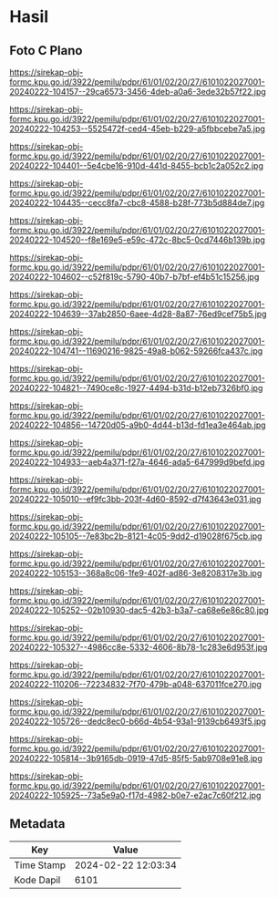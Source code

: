 # Hasil

## Foto C Plano

https://sirekap-obj-formc.kpu.go.id/3922/pemilu/pdpr/61/01/02/20/27/6101022027001-20240222-104157--29ca6573-3456-4deb-a0a6-3ede32b57f22.jpg

https://sirekap-obj-formc.kpu.go.id/3922/pemilu/pdpr/61/01/02/20/27/6101022027001-20240222-104253--5525472f-ced4-45eb-b229-a5fbbcebe7a5.jpg

https://sirekap-obj-formc.kpu.go.id/3922/pemilu/pdpr/61/01/02/20/27/6101022027001-20240222-104401--5e4cbe16-910d-441d-8455-bcb1c2a052c2.jpg

https://sirekap-obj-formc.kpu.go.id/3922/pemilu/pdpr/61/01/02/20/27/6101022027001-20240222-104435--cecc8fa7-cbc8-4588-b28f-773b5d884de7.jpg

https://sirekap-obj-formc.kpu.go.id/3922/pemilu/pdpr/61/01/02/20/27/6101022027001-20240222-104520--f8e169e5-e59c-472c-8bc5-0cd7446b139b.jpg

https://sirekap-obj-formc.kpu.go.id/3922/pemilu/pdpr/61/01/02/20/27/6101022027001-20240222-104602--c52f819c-5790-40b7-b7bf-ef4b51c15256.jpg

https://sirekap-obj-formc.kpu.go.id/3922/pemilu/pdpr/61/01/02/20/27/6101022027001-20240222-104639--37ab2850-6aee-4d28-8a87-76ed9cef75b5.jpg

https://sirekap-obj-formc.kpu.go.id/3922/pemilu/pdpr/61/01/02/20/27/6101022027001-20240222-104741--11690216-9825-49a8-b062-59266fca437c.jpg

https://sirekap-obj-formc.kpu.go.id/3922/pemilu/pdpr/61/01/02/20/27/6101022027001-20240222-104821--7490ce8c-1927-4494-b31d-b12eb7326bf0.jpg

https://sirekap-obj-formc.kpu.go.id/3922/pemilu/pdpr/61/01/02/20/27/6101022027001-20240222-104856--14720d05-a9b0-4d44-b13d-fd1ea3e464ab.jpg

https://sirekap-obj-formc.kpu.go.id/3922/pemilu/pdpr/61/01/02/20/27/6101022027001-20240222-104933--aeb4a371-f27a-4646-ada5-647999d9befd.jpg

https://sirekap-obj-formc.kpu.go.id/3922/pemilu/pdpr/61/01/02/20/27/6101022027001-20240222-105010--ef9fc3bb-203f-4d60-8592-d7f43643e031.jpg

https://sirekap-obj-formc.kpu.go.id/3922/pemilu/pdpr/61/01/02/20/27/6101022027001-20240222-105105--7e83bc2b-8121-4c05-9dd2-d19028f675cb.jpg

https://sirekap-obj-formc.kpu.go.id/3922/pemilu/pdpr/61/01/02/20/27/6101022027001-20240222-105153--368a8c06-1fe9-402f-ad86-3e8208317e3b.jpg

https://sirekap-obj-formc.kpu.go.id/3922/pemilu/pdpr/61/01/02/20/27/6101022027001-20240222-105252--02b10930-dac5-42b3-b3a7-ca68e6e86c80.jpg

https://sirekap-obj-formc.kpu.go.id/3922/pemilu/pdpr/61/01/02/20/27/6101022027001-20240222-105327--4986cc8e-5332-4606-8b78-1c283e6d953f.jpg

https://sirekap-obj-formc.kpu.go.id/3922/pemilu/pdpr/61/01/02/20/27/6101022027001-20240222-110206--72234832-7f70-479b-a048-637011fce270.jpg

https://sirekap-obj-formc.kpu.go.id/3922/pemilu/pdpr/61/01/02/20/27/6101022027001-20240222-105726--dedc8ec0-b66d-4b54-93a1-9139cb6493f5.jpg

https://sirekap-obj-formc.kpu.go.id/3922/pemilu/pdpr/61/01/02/20/27/6101022027001-20240222-105814--3b9165db-0919-47d5-85f5-5ab9708e91e8.jpg

https://sirekap-obj-formc.kpu.go.id/3922/pemilu/pdpr/61/01/02/20/27/6101022027001-20240222-105925--73a5e9a0-f17d-4982-b0e7-e2ac7c60f212.jpg


## Metadata

| Key        | Value               |
| ---------- | ------------------- |
| Time Stamp | 2024-02-22 12:03:34 |
| Kode Dapil | 6101                |



